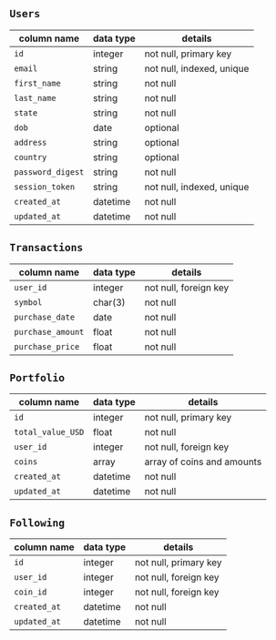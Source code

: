 ## `Users`
column name     | data type | details
----------------|-----------|-----------------------
`id `             | integer   | not null, primary key
`email  `      | string    | not null, indexed, unique
`first_name` | string | not null
`last_name` | string | not null
`state` | string | not null
`dob` | date  | optional
`address` | string | optional
`country` | string  | optional
`password_digest` | string    | not null
`session_token`   | string    | not null, indexed, unique
`created_at` | datetime | not null
`updated_at` | datetime | not null

<!-- ## `Coins`
column name     | data type | details
----------------|-----------|---------------
`id` | integer | not null, primary key
`symbol` | char(3) | not null
`name` | string | not null
`market_cap` | float | not null
`description` | text | not null
`created_at` | datetime | not null
`updated_at` | datetime | not null -->

## `Transactions`
column name     | data type | details
----------------|-----------|---------------
`user_id` | integer | not null, foreign key
`symbol` | char(3)  | not null
`purchase_date` | date | not null
`purchase_amount`   | float | not null
`purchase_price` | float  | not null

## `Portfolio`
column name | data type | details
------------|-----------|---------
`id` | integer | not null, primary key
`total_value_USD` | float | not null
`user_id` | integer | not null, foreign key
`coins`   | array | array of coins and amounts
`created_at` | datetime | not null
`updated_at` | datetime | not null

<!-- ## `Portfolio-Coins`
column name | data type | details
------------|-----------|---------
`id` | integer | not null, primary key
`coin_id` | string | not null, foreign key
`portfolio_id` | integer | not null, foreign key
`created_at` | datetime | not null
`updated_at` | datetime | not null -->

## `Following`
column name | data type | details
------------|-----------|---------
`id` | integer | not null, primary key
`user_id` | integer | not null, foreign key
`coin_id` | integer | not null, foreign key
`created_at` | datetime | not null
`updated_at` | datetime | not null
